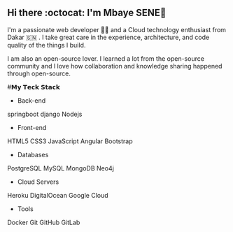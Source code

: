 ## Hi there :octocat: I'm Mbaye SENE👋

I'm a passionate web developer 🧑‍💻 and a Cloud technology enthusiast from Dakar 🇸🇳 . I take great care in the experience, architecture, and code quality of the things I build.

I am also an open-source lover. I learned a lot from the open-source community and I love how collaboration and knowledge sharing happened through open-source.

#𝗠𝘆 𝗧𝗲𝗰𝗸 𝗦𝘁𝗮𝗰𝗸

* Back-end

springboot django Nodejs


* Front-end

HTML5 CSS3 JavaScript Angular Bootstrap

* Databases

PostgreSQL MySQL MongoDB Neo4j

* Cloud Servers

Heroku DigitalOcean Google Cloud

* Tools

Docker Git GitHub GitLab
